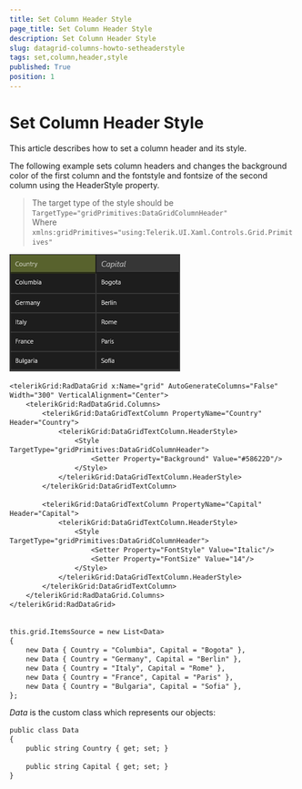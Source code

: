 ```yaml
---
title: Set Column Header Style
page_title: Set Column Header Style
description: Set Column Header Style
slug: datagrid-columns-howto-setheaderstyle
tags: set,column,header,style
published: True
position: 1
---
```


# Set Column Header Style

This article describes how to set a column header and its style.

The following example sets column headers and changes the background color of the first column and the fontstyle and fontsize of the second column using the HeaderStyle property.

>The target type of the style should be `TargetType="gridPrimitives:DataGridColumnHeader"`  
> Where `xmlns:gridPrimitives="using:Telerik.UI.Xaml.Controls.Grid.Primitives"`
 
![Data Grid-Columns-Header Style](images/DataGrid-Columns-HeaderStyle.png)

	<telerikGrid:RadDataGrid x:Name="grid" AutoGenerateColumns="False" Width="300" VerticalAlignment="Center">
	    <telerikGrid:RadDataGrid.Columns>
	        <telerikGrid:DataGridTextColumn PropertyName="Country" Header="Country">
	            <telerikGrid:DataGridTextColumn.HeaderStyle>
	                <Style TargetType="gridPrimitives:DataGridColumnHeader">
	                    <Setter Property="Background" Value="#58622D"/>
	                </Style>
	            </telerikGrid:DataGridTextColumn.HeaderStyle>
	        </telerikGrid:DataGridTextColumn>
	
	        <telerikGrid:DataGridTextColumn PropertyName="Capital" Header="Capital">
	            <telerikGrid:DataGridTextColumn.HeaderStyle>
	                <Style TargetType="gridPrimitives:DataGridColumnHeader">
	                    <Setter Property="FontStyle" Value="Italic"/>
	                    <Setter Property="FontSize" Value="14"/>
	                </Style>
	            </telerikGrid:DataGridTextColumn.HeaderStyle>
	        </telerikGrid:DataGridTextColumn>
	    </telerikGrid:RadDataGrid.Columns>
	</telerikGrid:RadDataGrid>


	this.grid.ItemsSource = new List<Data>
	{
	    new Data { Country = "Columbia", Capital = "Bogota" },
	    new Data { Country = "Germany", Capital = "Berlin" },
	    new Data { Country = "Italy", Capital = "Rome" },
	    new Data { Country = "France", Capital = "Paris" },
	    new Data { Country = "Bulgaria", Capital = "Sofia" },
	};

*Data* is the custom class which represents our objects:

	public class Data
	{
	    public string Country { get; set; }
	
	    public string Capital { get; set; }
	}
